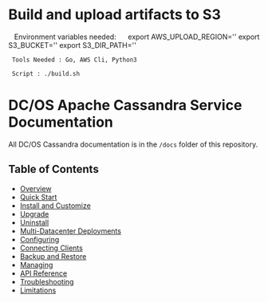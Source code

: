 # Build and upload artifacts to S3
    Environment variables needed:
      export AWS_UPLOAD_REGION=''
      export S3_BUCKET=''
      export S3_DIR_PATH=''
      
     Tools Needed : Go, AWS Cli, Python3
     
     Script : ./build.sh

# DC/OS Apache Cassandra Service Documentation

All DC/OS Cassandra documentation is in the `/docs` folder of this repository.

## Table of Contents

- [Overview](docs/index.md)
- [Quick Start](docs/quick-start.md)
- [Install and Customize](docs/install-and-customize.md)
- [Upgrade](docs/upgrade.md)
- [Uninstall](docs/uninstall.md)
- [Multi-Datacenter Deployments](docs/multi-dc.md)
- [Configuring](docs/configuration.md)
- [Connecting Clients](docs/connecting-clients.md)
- [Backup and Restore](docs/backup-and-restore.md)
- [Managing](docs/managing.md)
- [API Reference](docs/api-reference.md)
- [Troubleshooting](docs/troubleshooting.md)
- [Limitations](docs/limitations.md)
